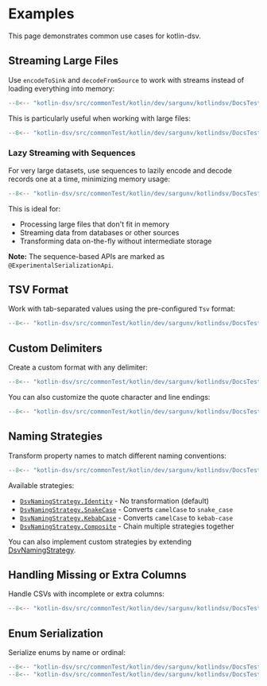 # Examples

This page demonstrates common use cases for kotlin-dsv.

## Streaming Large Files

Use `encodeToSink` and `decodeFromSource` to work with streams instead of
loading everything into memory:

```kotlin
--8<-- "kotlin-dsv/src/commonTest/kotlin/dev/sargunv/kotlindsv/DocsTest.kt:streaming"
```

This is particularly useful when working with large files:

```kotlin
--8<-- "kotlin-dsv/src/commonTest/kotlin/dev/sargunv/kotlindsv/DocsTest.kt:streaming-files"
```

### Lazy Streaming with Sequences

For very large datasets, use sequences to lazily encode and decode records one at
a time, minimizing memory usage:

```kotlin
--8<-- "kotlin-dsv/src/commonTest/kotlin/dev/sargunv/kotlindsv/DocsTest.kt:lazy-streaming"
```

This is ideal for:
- Processing large files that don't fit in memory
- Streaming data from databases or other sources
- Transforming data on-the-fly without intermediate storage

**Note:** The sequence-based APIs are marked as `@ExperimentalSerializationApi`.

## TSV Format

Work with tab-separated values using the pre-configured `Tsv` format:

```kotlin
--8<-- "kotlin-dsv/src/commonTest/kotlin/dev/sargunv/kotlindsv/DocsTest.kt:tsv"
```

## Custom Delimiters

Create a custom format with any delimiter:

```kotlin
--8<-- "kotlin-dsv/src/commonTest/kotlin/dev/sargunv/kotlindsv/DocsTest.kt:custom-delimiter"
```

You can also customize the quote character and line endings:

```kotlin
--8<-- "kotlin-dsv/src/commonTest/kotlin/dev/sargunv/kotlindsv/DocsTest.kt:custom-quote"
```

## Naming Strategies

Transform property names to match different naming conventions:

```kotlin
--8<-- "kotlin-dsv/src/commonTest/kotlin/dev/sargunv/kotlindsv/DocsTest.kt:naming-strategy"
```

Available strategies:

- [`DsvNamingStrategy.Identity`](./api/kotlin-dsv/dev.sargunv.kotlindsv/-dsv-naming-strategy/-identity/index.html) -
  No transformation (default)
- [`DsvNamingStrategy.SnakeCase`](./api/kotlin-dsv/dev.sargunv.kotlindsv/-dsv-naming-strategy/-snake-case/index.html) -
  Converts `camelCase` to `snake_case`
- [`DsvNamingStrategy.KebabCase`](./api/kotlin-dsv/dev.sargunv.kotlindsv/-dsv-naming-strategy/-kebab-case/index.html) -
  Converts `camelCase` to `kebab-case`
- [`DsvNamingStrategy.Composite`](./api/kotlin-dsv/dev.sargunv.kotlindsv/-dsv-naming-strategy/-composite/index.html) -
  Chain multiple strategies together

You can also implement custom strategies by extending
[DsvNamingStrategy](./api/kotlin-dsv/dev.sargunv.kotlindsv/-dsv-naming-strategy/index.html).

## Handling Missing or Extra Columns

Handle CSVs with incomplete or extra columns:

```kotlin
--8<-- "kotlin-dsv/src/commonTest/kotlin/dev/sargunv/kotlindsv/DocsTest.kt:missing-columns"
```

## Enum Serialization

Serialize enums by name or ordinal:

```kotlin
--8<-- "kotlin-dsv/src/commonTest/kotlin/dev/sargunv/kotlindsv/DocsTest.kt:enum-class"
--8<-- "kotlin-dsv/src/commonTest/kotlin/dev/sargunv/kotlindsv/DocsTest.kt:enums"
```
